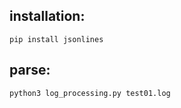 ## installation:

```
pip install jsonlines
```

## parse:
```
python3 log_processing.py test01.log
```
